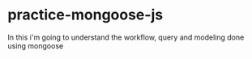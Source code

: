 # practice-mongoose-js
In this i'm going to understand the workflow, query and modeling done using mongoose
